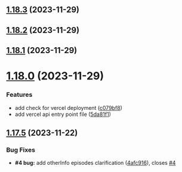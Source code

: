 ## [1.18.3](https://github.com/ghoshRitesh12/aniwatch-api/compare/v1.18.2...v1.18.3) (2023-11-29)



## [1.18.2](https://github.com/ghoshRitesh12/aniwatch-api/compare/v1.18.1...v1.18.2) (2023-11-29)



## [1.18.1](https://github.com/ghoshRitesh12/aniwatch-api/compare/v1.18.0...v1.18.1) (2023-11-29)



# [1.18.0](https://github.com/ghoshRitesh12/aniwatch-api/compare/v1.17.5...v1.18.0) (2023-11-29)


### Features

* add check for vercel deployment ([c079bf8](https://github.com/ghoshRitesh12/aniwatch-api/commit/c079bf808ab2e6ec7fa58832f842b05e6212111a))
* add vercel api entry point file ([5da81f1](https://github.com/ghoshRitesh12/aniwatch-api/commit/5da81f18ce271df71a80d63a19d2f6ce7da6d072))



## [1.17.5](https://github.com/ghoshRitesh12/aniwatch-api/compare/v1.17.4...v1.17.5) (2023-11-22)


### Bug Fixes

* **#4 bug:** add otherInfo episodes clarification ([4afc916](https://github.com/ghoshRitesh12/aniwatch-api/commit/4afc916f7e9c90d9a19d2e4b7891c0c5bf83df08)), closes [#4](https://github.com/ghoshRitesh12/aniwatch-api/issues/4)



